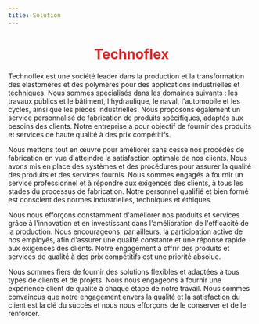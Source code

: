 ```yaml
---
title: Solution
---
```

<h1 style="text-align:center; color: rgb(220 38 38)">Technoflex</h1>
 
Technoflex est une société leader dans la production et la transformation des elastomères et des polymères pour des applications industrielles et techniques. Nous sommes spécialisés dans les domaines suivants : les travaux publics et le bâtiment, l'hydraulique, le naval, l'automobile et les cycles, ainsi que les pièces industrielles. Nous proposons également un service personnalisé de fabrication de produits spécifiques, adaptés aux besoins des clients. Notre entreprise a pour objectif de fournir des produits et services de haute qualité à des prix compétitifs. 

Nous mettons tout en œuvre pour améliorer sans cesse nos procédés de fabrication en vue d'atteindre la satisfaction optimale de nos clients. Nous avons mis en place des systèmes et des procédures pour assurer la qualité des produits et des services fournis. Nous sommes engagés à fournir un service professionnel et à répondre aux exigences des clients, à tous les stades du processus de fabrication. Notre personnel qualifié et bien formé est conscient des normes industrielles, techniques et éthiques. 

Nous nous efforçons constamment d'améliorer nos produits et services grâce à l'innovation et en investissant dans l'amélioration de l'efficacité de la production. Nous encourageons, par ailleurs, la participation active de nos employés, afin d'assurer une qualité constante et une réponse rapide aux exigences des clients. Notre engagement à offrir des produits et services de qualité à des prix compétitifs est une priorité absolue. 

Nous sommes fiers de fournir des solutions flexibles et adaptées à tous types de clients et de projets. Nous nous engageons à fournir une expérience client de qualité à chaque étape de notre travail. Nous sommes convaincus que notre engagement envers la qualité et la satisfaction du client est la clé du succès et nous nous efforçons de le conserver et de le renforcer.
